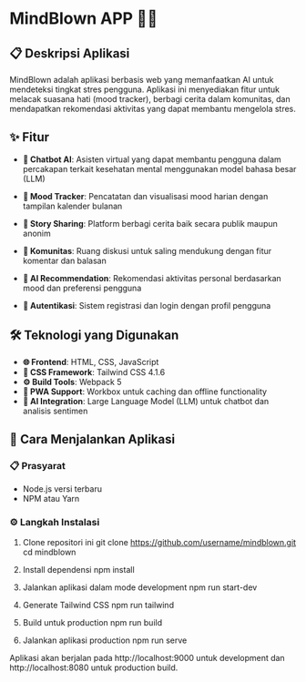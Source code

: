 # MindBlown APP 🧠✨

## 📋 Deskripsi Aplikasi

MindBlown adalah aplikasi berbasis web yang memanfaatkan AI untuk mendeteksi tingkat stres pengguna. Aplikasi ini menyediakan fitur untuk melacak suasana hati (mood tracker), berbagi cerita dalam komunitas, dan mendapatkan rekomendasi aktivitas yang dapat membantu mengelola stres.

## ✨ Fitur

- **💬 Chatbot AI**: Asisten virtual yang dapat membantu pengguna dalam percakapan terkait kesehatan mental menggunakan model bahasa besar (LLM)
- **🎯 Mood Tracker**: Pencatatan dan visualisasi mood harian dengan tampilan kalender bulanan
- **📝 Story Sharing**: Platform berbagi cerita baik secara publik maupun anonim
- **👥 Komunitas**: Ruang diskusi untuk saling mendukung dengan fitur komentar dan balasan
- **🤖 AI Recommendation**: Rekomendasi aktivitas personal berdasarkan mood dan preferensi pengguna

- **🔐 Autentikasi**: Sistem registrasi dan login dengan profil pengguna

## 🛠️ Teknologi yang Digunakan

- **🌐 Frontend**: HTML, CSS, JavaScript
- **🎨 CSS Framework**: Tailwind CSS 4.1.6
- **⚙️ Build Tools**: Webpack 5
- **📱 PWA Support**: Workbox untuk caching dan offline functionality
- **🧠 AI Integration**: Large Language Model (LLM) untuk chatbot dan analisis sentimen

## 🚀 Cara Menjalankan Aplikasi

### 📋 Prasyarat

- Node.js versi terbaru
- NPM atau Yarn

### ⚙️ Langkah Instalasi

1. Clone repositori ini
   git clone https://github.com/username/mindblown.git
   cd mindblown

2. Install dependensi
    npm install

3. Jalankan aplikasi dalam mode development
    npm run start-dev

4. Generate Tailwind CSS
    npm run tailwind

5. Build untuk production
    npm run build

6. Jalankan aplikasi production
    npm run serve

Aplikasi akan berjalan pada http://localhost:9000 untuk development dan http://localhost:8080 untuk production build.



